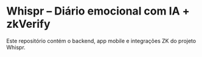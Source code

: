 # Whispr – Diário emocional com IA + zkVerify

Este repositório contém o backend, app mobile e integrações ZK do projeto Whispr.